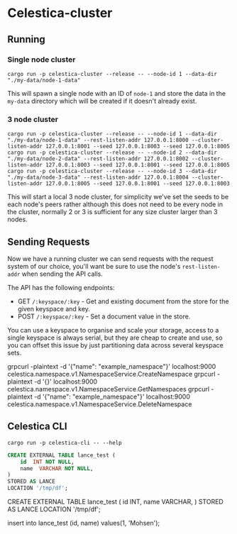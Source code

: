 # Celestica-cluster

## Running
### Single node cluster
```shell
cargo run -p celestica-cluster --release -- --node-id 1 --data-dir "./my-data/node-1-data" 
```

This will spawn a single node with an ID of `node-1` and store the data in the `my-data` directory which will be
created if it doesn't already exist.


### 3 node cluster
```shell
cargo run -p celestica-cluster --release -- --node-id 1 --data-dir "./my-data/node-1-data" --rest-listen-addr 127.0.0.1:8000 --cluster-listen-addr 127.0.0.1:8001 --seed 127.0.0.1:8003 --seed 127.0.0.1:8005
cargo run -p celestica-cluster --release -- --node-id 2 --data-dir "./my-data/node-2-data" --rest-listen-addr 127.0.0.1:8002 --cluster-listen-addr 127.0.0.1:8003 --seed 127.0.0.1:8001 --seed 127.0.0.1:8005
cargo run -p celestica-cluster --release -- --node-id 3 --data-dir "./my-data/node-3-data" --rest-listen-addr 127.0.0.1:8004 --cluster-listen-addr 127.0.0.1:8005 --seed 127.0.0.1:8001 --seed 127.0.0.1:8003
```

This will start a local 3 node cluster, for simplicity we've set the seeds to be each node's peers rather although this does
not need to be every node in the cluster, normally 2 or 3 is sufficient for any size cluster larger than 3 nodes.

## Sending Requests
Now we have a running cluster we can send requests with the request system of our choice,
you'll want be sure to use the node's `rest-listen-addr` when sending the API calls.

The API has the following endpoints:
- GET `/:keyspace/:key` - Get and existing document from the store for the given keyspace and key.
- POST `/:keyspace/:key` - Set a document value in the store.

You can use a keyspace to organise and scale your storage, access to a single keyspace is always serial,
but they are cheap to create and use, so you can offset this issue by just partitioning data across several
keyspace sets.


grpcurl -plaintext -d '{"name": "example_namespace"}' localhost:9000 celestica.namespace.v1.NamespaceService.CreateNamespace
grpcurl -plaintext -d '{}' localhost:9000 celestica.namespace.v1.NamespaceService.GetNamespaces
grpcurl -plaintext -d '{"name": "example_namespace"}' localhost:9000 celestica.namespace.v1.NamespaceService.DeleteNamespace

## Celestica CLI

```shell
cargo run -p celestica-cli -- --help
```

```sql
CREATE EXTERNAL TABLE lance_test (
    id  INT NOT NULL,
    name  VARCHAR NOT NULL,
)
STORED AS LANCE
LOCATION '/tmp/df';
```


CREATE EXTERNAL TABLE lance_test (
id  INT,
name  VARCHAR,
)
STORED AS LANCE
LOCATION '/tmp/df';

insert into lance_test (id, name) values(1, 'Mohsen');
